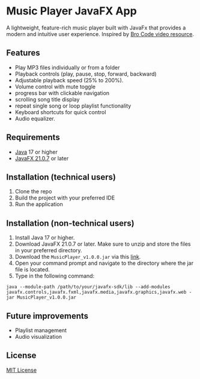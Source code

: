 # Music Player JavaFX App

A lightweight, feature-rich music player built with JavaFx that provides a modern and intuitive user experience. Inspired by [Bro Code video resource](https://www.youtube.com/watch%3Fv%3D9XJicRt_FaI).

## Features
* Play MP3 files individually or from a folder
* Playback controls (play, pause, stop, forward, backward)
* Adjustable playback speed (25% to 200%).
* Volume control with mute toggle
* progress bar with clickable navigation
* scrolling song title display
* repeat single song or loop playlist functionality
* Keyboard shortcuts for quick control
* Audio equalizer.

## Requirements
* [Java](https://www.oracle.com/my/java/technologies/downloads/) 17 or higher
* [JavaFX 21.0.7](https://gluonhq.com/products/javafx/) or later

## Installation (technical users)
1. Clone the repo
2. Build the project with your preferred IDE
3. Run the application

## Installation (non-technical users)
1. Install Java 17 or higher. 
2. Download JavaFX 21.0.7 or later. Make sure to unzip and store the files in your preferred directory.
3. Download the `MusicPlayer_v1.0.0.jar` via this [link](https://drive.google.com/file/d/1oO1C6_h_iUUmbf0TX8XzGZabsTd9FQ6z/view?usp=sharing).
4. Open your command prompt and navigate to the directory where the jar file is located.
5. Type in the following command:
```
java --module-path /path/to/your/javafx-sdk/lib --add-modules javafx.controls,javafx.fxml,javafx.media,javafx.graphics,javafx.web -jar MusicPlayer_v1.0.0.jar
```

## Future improvements
- Playlist management
- Audio visualization

## License
[MIT License](LICENSE)
